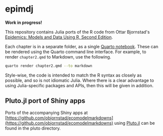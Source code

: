 # epimdj

**Work in progress!**

This repository contains Julia ports of the R code from Ottar Bjornstad's [Epidemics: Models and Data Using R, Second Edition](https://link.springer.com/book/10.1007/978-3-031-12056-5).

Each chapter is in a separate folder, as a single [Quarto notebook](https://quarto.org/). These can be rendered using the Quarto command line interface. For example, to render `chapter2.qmd` to Markdown, use the following. 

```bash
quarto render chapter2.qmd --to markdown
```

Style-wise, the code is intended to match the R syntax as closely as possible, and so is not idiomatic Julia. Where there is a clear advantage to using Julia-specific packages and APIs, then this will be given in addition.

## Pluto.jl port of Shiny apps

Ports of the accompanying Shiny apps at [https://github.com/objornstad/ecomodelmarkdowns](https://github.com/objornstad/ecomodelmarkdowns) using [Pluto.jl](https://plutojl.org/) can be found in the pluto directory.
